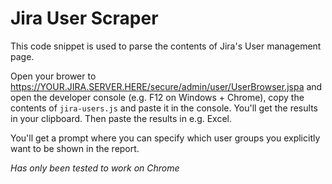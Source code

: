 # Jira User Scraper

This code snippet is used to parse the contents of Jira's User management page.

Open your brower to https://YOUR.JIRA.SERVER.HERE/secure/admin/user/UserBrowser.jspa and open the developer console (e.g. F12 on Windows + Chrome), copy the contents of `jira-users.js` and paste it in the console. You'll get the results in your clipboard. Then paste the results in e.g. Excel.

You'll get a prompt where you can specify which user groups you explicitly want to be shown in the report.

_Has only been tested to work on Chrome_
